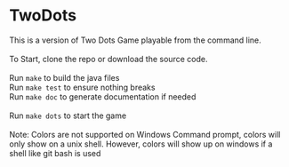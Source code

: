 # TwoDots
This is a version of Two Dots Game playable from the command line. <br/>
<br/>
To Start, clone the repo or download the source code.
<br/>
<br/>
Run ```make``` to build the java files <br/>
Run ```make test``` to ensure nothing breaks<br/>
Run ```make doc``` to generate documentation if needed<br/> 
<br/>
Run ```make dots``` to start the game<br/>
<br/>
Note: Colors are not supported on Windows Command prompt, colors will only show on a unix shell. However, colors will show up on windows if a shell like git bash is used
